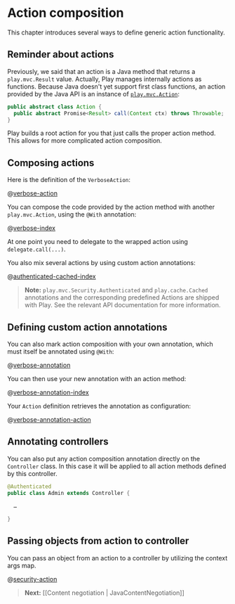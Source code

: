<!--- Copyright (C) 2009-2013 Typesafe Inc. <http://www.typesafe.com> -->
# Action composition

This chapter introduces several ways to define generic action functionality.

## Reminder about actions

Previously, we said that an action is a Java method that returns a `play.mvc.Result` value. Actually, Play manages internally actions as functions. Because Java doesn't yet support first class functions, an action provided by the Java API is an instance of [`play.mvc.Action`](api/java/play/mvc/Action.html):

```java
public abstract class Action {
  public abstract Promise<Result> call(Context ctx) throws Throwable;
}
```

Play builds a root action for you that just calls the proper action method. This allows for more complicated action composition.

## Composing actions

Here is the definition of the `VerboseAction`:

@[verbose-action](code/javaguide/http/JavaActionsComposition.java)

You can compose the code provided by the action method with another `play.mvc.Action`, using the `@With` annotation:

@[verbose-index](code/javaguide/http/JavaActionsComposition.java)

At one point you need to delegate to the wrapped action using `delegate.call(...)`.

You also mix several actions by using custom action annotations:

@[authenticated-cached-index](code/javaguide/http/JavaActionsComposition.java)

> **Note:**  ```play.mvc.Security.Authenticated``` and ```play.cache.Cached``` annotations and the corresponding predefined Actions are shipped with Play. See the relevant API documentation for more information.

## Defining custom action annotations

You can also mark action composition with your own annotation, which must itself be annotated using `@With`:

@[verbose-annotation](code/javaguide/http/JavaActionsComposition.java)

You can then use your new annotation with an action method:

@[verbose-annotation-index](code/javaguide/http/JavaActionsComposition.java)

Your `Action` definition retrieves the annotation as configuration:

@[verbose-annotation-action](code/javaguide/http/JavaActionsComposition.java)

## Annotating controllers

You can also put any action composition annotation directly on the `Controller` class. In this case it will be applied to all action methods defined by this controller.

```java
@Authenticated
public class Admin extends Controller {
    
  …
    
}
```

## Passing objects from action to controller

You can pass an object from an action to a controller by utilizing the context args map.

@[security-action](code/javaguide/http/JavaActionsComposition.java)

> **Next:** [[Content negotiation | JavaContentNegotiation]]
